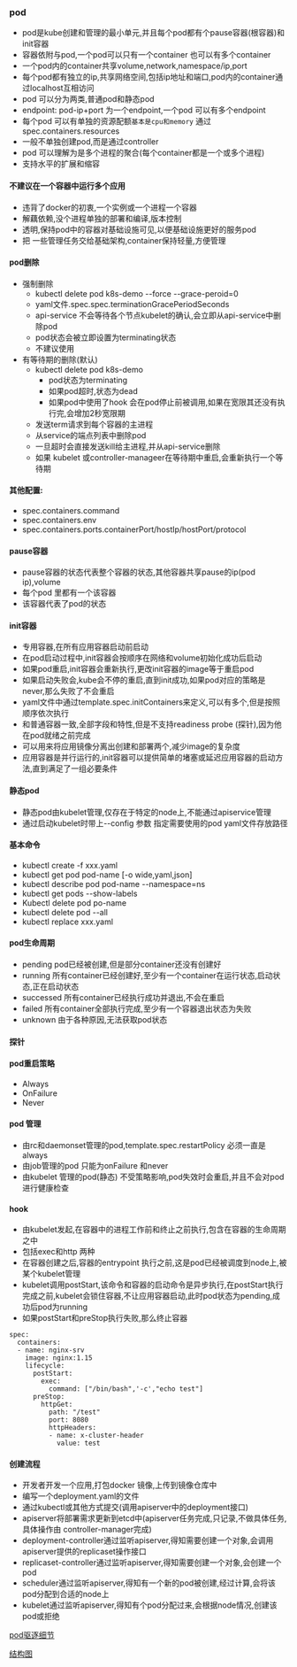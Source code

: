 ### pod
- pod是kube创建和管理的最小单元,并且每个pod都有个pause容器(根容器)和init容器
- 容器依附与pod,一个pod可以只有一个container 也可以有多个container
- 一个pod内的container共享volume,network,namespace/ip,port
- 每个pod都有独立的ip,共享网络空间,包括ip地址和端口,pod内的container通过localhost互相访问
- pod 可以分为两类,普通pod和静态pod
- endpoint: pod-ip+port 为一个endpoint,一个pod 可以有多个endpoint
- 每个pod 可以有单独的资源配额`基本是cpu和memory` 通过spec.containers.resources
- 一般不单独创建pod,而是通过controller
- pod 可以理解为是多个进程的聚合(每个container都是一个或多个进程)
- 支持水平的扩展和缩容

#### 不建议在一个容器中运行多个应用
- 违背了docker的初衷,一个实例或一个进程一个容器
- 解藕依赖,没个进程单独的部署和编译,版本控制
- 透明,保持pod中的容器对基础设施可见,以便基础设施更好的服务pod
- 把 一些管理任务交给基础架构,container保持轻量,方便管理

#### pod删除
- 强制删除
  - kubectl delete pod k8s-demo --force --grace-peroid=0
  - yaml文件.spec.spec.terminationGracePeriodSeconds
  - api-service 不会等待各个节点kubelet的确认,会立即从api-service中删除pod
  - pod状态会被立即设置为terminating状态
  - 不建议使用
- 有等待期的删除(默认)
  - kubectl delete pod k8s-demo
    - pod状态为terminating
    - 如果pod超时,状态为dead
    - 如果pod中使用了hook 会在pod停止前被调用,如果在宽限其还没有执行完,会增加2秒宽限期
  - 发送term请求到每个容器的主进程
  - 从service的端点列表中删除pod
  - 一旦超时会直接发送kill给主进程,并从api-service删除
  - 如果 kubelet 或controller-manageer在等待期中重启,会重新执行一个等待期

#### 其他配置:
- spec.containers.command
- spec.containers.env
- spec.containers.ports.containerPort/hostIp/hostPort/protocol

#### pause容器
- pause容器的状态代表整个容器的状态,其他容器共享pause的ip(pod ip),volume
- 每个pod 里都有一个该容器
- 该容器代表了pod的状态

#### init容器
- 专用容器,在所有应用容器启动前启动
- 在pod启动过程中,init容器会按顺序在网络和volume初始化成功后启动
- 如果pod重启,init容器会重新执行,更改init容器的image等于重启pod
- 如果启动失败会,kube会不停的重启,直到init成功,如果pod对应的策略是never,那么失败了不会重启
- yaml文件中通过template.spec.initContainers来定义,可以有多个,但是按照顺序依次执行
- 和普通容器一致,全部字段和特性,但是不支持readiness probe (探针),因为他在pod就绪之前完成
- 可以用来将应用镜像分离出创建和部署两个,减少image的复杂度
- 应用容器是并行运行的,init容器可以提供简单的堵塞或延迟应用容器的启动方法,直到满足了一组必要条件

#### 静态pod

- 静态pod由kubelet管理,仅存在于特定的node上,不能通过apiservice管理
- 通过启动kubelet时带上--config 参数 指定需要使用的pod yaml文件存放路径

#### 基本命令

- kubectl create -f xxx.yaml
- kubectl get pod pod-name [-o wide,yaml,json]
- kubectl describe pod pod-name --namespace=ns
- kubectl get pods --show-labels
- Kubectl delete pod po-name
- kubectl delete pod --all
- kubectl replace xxx.yaml

#### pod生命周期

- pending pod已经被创建,但是部分container还没有创建好
- running 所有container已经创建好,至少有一个container在运行状态,启动状态,正在启动状态
- successed 所有container已经执行成功并退出,不会在重启
- failed 所有container全部执行完成,至少有一个容器退出状态为失败
- unknown 由于各种原因,无法获取pod状态

#### 探针


#### pod重启策略

- Always
- OnFailure
- Never

#### pod 管理
- 由rc和daemonset管理的pod,template.spec.restartPolicy 必须一直是always
- 由job管理的pod 只能为onFailure 和never
- 由kubelet 管理的pod(静态) 不受策略影响,pod失效时会重启,并且不会对pod进行健康检查

#### hook
- 由kubelet发起,在容器中的进程工作前和终止之前执行,包含在容器的生命周期之中
- 包括exec和http 两种
- 在容器创建之后,容器的entrypoint 执行之前,这是pod已经被调度到node上,被某个kubelet管理
- kubelet调用postStart,该命令和容器的启动命令是异步执行,在postStart执行完成之前,kubelet会锁住容器,不让应用容器启动,此时pod状态为pending,成功后pod为running
- 如果postStart和preStop执行失败,那么终止容器
```
spec:
  containers:
  - name: nginx-srv
    image: nginx:1.15
    lifecycle:
      postStart:
        exec:
          command: ["/bin/bash",'-c',"echo test"]
      preStop:
        httpGet:
          path: "/test"
          port: 8080
          httpHeaders:
          - name: x-cluster-header
            value: test
```


#### 创建流程

- 开发者开发一个应用,打包docker 镜像,上传到镜像仓库中
- 编写一个deployment.yaml的文件
- 通过kubectl或其他方式提交(调用apiserver中的deployment接口)
- apiserver将部署需求更新到etcd中(apiserver任务完成,只记录,不做具体任务,具体操作由
controller-manager完成)
- deployment-controller通过监听apiserver,得知需要创建一个对象,会调用apiserver提供的replicaset操作接口
- replicaset-controller通过监听apiserver,得知需要创建一个对象,会创建一个pod
- scheduler通过监听apiserver,得知有一个新的pod被创建,经过计算,会将该pod分配到合适的node上
- kubelet通过监听apiserver,得知有个pod分配过来,会根据node情况,创建该pod或拒绝

[pod驱逐细节](/image/node_eviction.png)

[结构图](/image/pod.png)